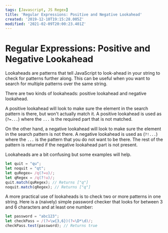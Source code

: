 ```yaml
---
tags: [Javascript, JS Regex]
title: 'Regular Expressions: Positive and Negative Lookahead'
created: '2019-12-10T19:15:28.005Z'
modified: '2021-02-09T20:00:23.401Z'
---
```


Regular Expressions: Positive and Negative Lookahead
====================================================

Lookaheads are patterns that tell JavaScript to look-ahead in your string to check for patterns further along. This can be useful when you want to search for multiple patterns over the same string.

There are two kinds of lookaheads: positive lookahead and negative lookahead.

A positive lookahead will look to make sure the element in the search pattern is there, but won't actually match it. A positive lookahead is used as (```?=...```) where the ```...``` is the required part that is not matched.

On the other hand, a negative lookahead will look to make sure the element in the search pattern is not there. A negative lookahead is used as (```?!...```) where the ```...``` is the pattern that you do not want to be there. The rest of the pattern is returned if the negative lookahead part is not present.

Lookaheads are a bit confusing but some examples will help.
``` javascript
let quit = "qu";
let noquit = "qt";
let quRegex= /q(?=u)/;
let qRegex = /q(?!u)/;
quit.match(quRegex); // Returns ["q"]
noquit.match(qRegex); // Returns ["q"]

```
A more practical use of lookaheads is to check two or more patterns in one string. Here is a (naively) simple password checker that looks for between 3 and 6 characters and at least one number:
``` javascript
let password = "abc123";
let checkPass = /(?=\w{3,6})(?=\D*\d)/;
checkPass.test(password); // Returns true

```
